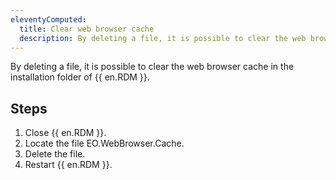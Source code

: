 ```yaml
---
eleventyComputed:
  title: Clear web browser cache
  description: By deleting a file, it is possible to clear the web browser cache in the installation folder of {{ en.RDM }}.
---
```

By deleting a file, it is possible to clear the web browser cache in the installation folder of {{ en.RDM }}.

## Steps

1. Close {{ en.RDM }}.
2. Locate the file EO.WebBrowser.Cache.
3. Delete the file.
4. Restart {{ en.RDM }}.
